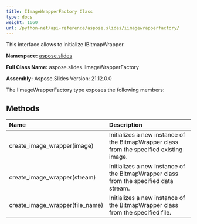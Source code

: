 ```yaml
---
title: IImageWrapperFactory Class
type: docs
weight: 1660
url: /python-net/api-reference/aspose.slides/iimagewrapperfactory/
---
```


This interface allows to initialize IBitmapWrapper.

**Namespace:** [aspose.slides](/slides/python-net/api-reference/aspose.slides/)

**Full Class Name:** aspose.slides.IImageWrapperFactory

**Assembly:**  Aspose.Slides Version: 21.12.0.0

The IImageWrapperFactory type exposes the following members:
## **Methods**
|**Name**|**Description**|
| :- | :- |
|create_image_wrapper(image)|Initializes a new instance of the BitmapWrapper class from the specified existing image.|
|create_image_wrapper(stream)|Initializes a new instance of the BitmapWrapper class from the specified data stream.|
|create_image_wrapper(file_name)|Initializes a new instance of the BitmapWrapper class from the specified file.|
